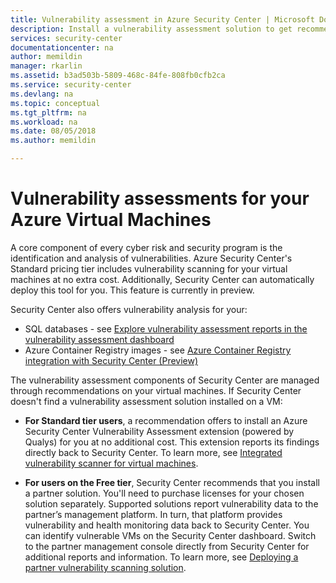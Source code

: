 ```yaml
---
title: Vulnerability assessment in Azure Security Center | Microsoft Docs
description: Install a vulnerability assessment solution to get recommendations in Azure Security Center that can help you protect your virtual machines.
services: security-center
documentationcenter: na
author: memildin
manager: rkarlin
ms.assetid: b3ad503b-5809-468c-84fe-808fb0cfb2ca
ms.service: security-center
ms.devlang: na
ms.topic: conceptual
ms.tgt_pltfrm: na
ms.workload: na
ms.date: 08/05/2018
ms.author: memildin

---
```

# Vulnerability assessments for your Azure Virtual Machines

A core component of every cyber risk and security program is the identification and analysis of vulnerabilities. Azure Security Center's Standard pricing tier includes vulnerability scanning for your virtual machines at no extra cost. Additionally, Security Center can automatically deploy this tool for you. This feature is currently in preview.

Security Center also offers vulnerability analysis for your:

* SQL databases - see [Explore vulnerability assessment reports in the vulnerability assessment dashboard](security-center-iaas-advanced-data.md#explore-vulnerability-assessment-reports)
* Azure Container Registry images - see [Azure Container Registry integration with Security Center (Preview)](azure-container-registry-integration.md)
  
The vulnerability assessment components of Security Center are managed through recommendations on your virtual machines. If Security Center doesn't find a vulnerability assessment solution installed on a VM:

* **For Standard tier users**, a recommendation offers to install an Azure Security Center Vulnerability Assessment extension (powered by Qualys) for you at no additional cost. This extension reports its findings directly back to Security Center. To learn more, see [Integrated vulnerability scanner for virtual machines](built-in-vulnerability-assessment.md).

* **For users on the Free tier**, Security Center recommends that you install a partner solution. You'll need to purchase licenses for your chosen solution separately. Supported solutions report vulnerability data to the partner’s management platform. In turn, that platform provides vulnerability and health monitoring data back to Security Center. You can identify vulnerable VMs on the Security Center dashboard. Switch to the partner management console directly from Security Center for additional reports and information. To learn more, see [Deploying a partner vulnerability scanning solution](partner-vulnerability-assessment.md).